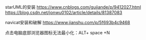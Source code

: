 starUML的安装
https://www.cnblogs.com/gujiande/p/9412027.html
https://blog.csdn.net/jonwu0102/article/details/81387083

navicat安装和破解
https://www.jianshu.com/p/5f693b4c9468

点击电脑底部浏览器图标无法最小化：ALT+ space +N 